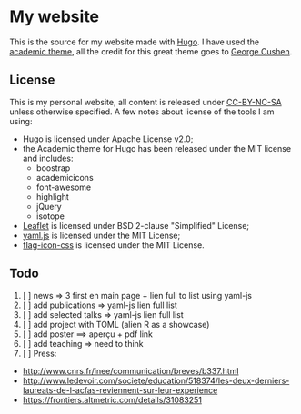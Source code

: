 # My website

This is the source for my website made with [Hugo](https://gohugo.io).
I have used the [academic theme](https://github.com/gcushen/hugo-academic),
all the credit for this great theme goes to [George Cushen](https://github.com/gcushen/).


## License

This is my personal website, all content is released under [CC-BY-NC-SA](https://creativecommons.org/licenses/by-nc-sa/4.0/) unless otherwise
specified. A few notes about license of the tools I am using:

  - Hugo is licensed under Apache License v2.0;
  - the Academic theme for Hugo has been released under the MIT license and includes:
    - boostrap
    - academicicons
    - font-awesome
    - highlight
    - jQuery
    - isotope
  - [Leaflet](http://leafletjs.com) is licensed under BSD 2-clause "Simplified" License;
  - [yaml.js](https://github.com/jeremyfa/yaml.js/) is licensed under the MIT License;
  - [flag-icon-css](http://flag-icon-css.lip.is/) is licensed under the MIT License.



## Todo

1. [ ] news => 3 first en main page + lien full to list using yaml-js
2. [ ] add publications => yaml-js lien full list
3. [ ] add selected talks => yaml-js lien full list
4. [ ] add project with TOML (alien R as a showcase)
5. [ ] add poster ==> aperçu + pdf link
6. [ ] add teaching => need to think
7. [ ] Press:
 - http://www.cnrs.fr/inee/communication/breves/b337.html
 - http://www.ledevoir.com/societe/education/518374/les-deux-derniers-laureats-de-l-acfas-reviennent-sur-leur-experience
 - https://frontiers.altmetric.com/details/31083251
